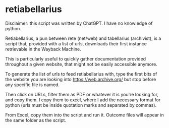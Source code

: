 # retiabellarius

Disclaimer: this script was written by ChatGPT. I have no knowledge of python.

Retiabellarius, a pun between rete (net/web) and tabellarius (archivist), is a script that, provided with a list of urls, downloads their first instance retrievable in the Wayback Machine.

This is particularly useful to quickly gather documentation provided throughout a given website, that might not be easily accessible anymore. 

To generate the list of urls to feed retiabellarius with, type the first bits of the website you are looking into https://web.archive.org/ but stop before any specific file is named.

Then click on URLs, filter them as PDF  or whatever it is you're looking for, and copy them. I copy them to excel, where I add the necessary format for python (urls must be inside quotation marks and separated by commas).

From Excel, copy them into the script and run it. Outcome files will appear in the same folder as the script.
